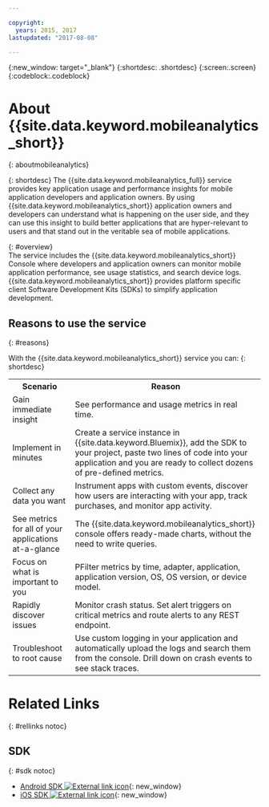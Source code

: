 ```yaml
---

copyright:
  years: 2015, 2017
lastupdated: "2017-08-08"

---
```

{:new_window: target="_blank"}
{:shortdesc: .shortdesc}
{:screen:.screen}
{:codeblock:.codeblock}

# About {{site.data.keyword.mobileanalytics_short}}  
{: aboutmobileanalytics}

{: shortdesc}
The {{site.data.keyword.mobileanalytics_full}} service provides key application usage and performance insights for mobile application developers and application owners. By using {{site.data.keyword.mobileanalytics_short}} application owners and developers can understand what is happening on the user side, and they can use this insight to build better applications that are hyper-relevant to users and that stand out in the veritable sea of mobile applications. 

{: #overview}  
The service includes the {{site.data.keyword.mobileanalytics_short}} Console where developers and application owners can monitor mobile application performance, see usage statistics, and search device logs.  {{site.data.keyword.mobileanalytics_short}}  provides platform specific client Software Development Kits (SDKs) to simplify application development.

<!-- Mobile Analytics Server SDKs - set of server SDKs to protect resources that are-->
<!--hosted on {{site.data.keyword.Bluemix_notm}}. Currently supported runtimes are-->
<!--Node.js and Java for Liberty.-->

<!-- and includes the following capabilities: -->
<!-- * Near real-time analytics for client activity. Exp -->
<!--* Network latency analytics. GA only -->
<!-- * Client log search and download. Exp -->
<!--* Server log search and download. GA only -->
<!-- Crash and stack trace search. Exp -->

## Reasons to use the service
{: #reasons}

With the {{site.data.keyword.mobileanalytics_short}} service you can:
{: shortdesc}

<table>
  <tr>
    <th> Scenario </th>
    <th> Reason </th>
  </tr>
  <tr>
    <td> Gain immediate insight </td>
    <td> See performance and usage metrics in real time. </td>
  </tr>
  <tr>
    <td> Implement in minutes </td>
    <td> Create a service instance in {{site.data.keyword.Bluemix}}, add the SDK to your project, paste two lines of code into your application and you are ready to collect dozens of pre-defined metrics. </td>
  </tr>
  <tr>
    <td> Collect any data you want </td>
    <td> Instrument apps with custom events, discover how users are interacting with your app, track purchases, and monitor app activity.  </td>
  </tr>
  <tr>
    <td> See metrics for all of your applications at-a-glance </td>
    <td> The {{site.data.keyword.mobileanalytics_short}} console offers <!-- both --> ready-made <!--and custom--> charts, without the need to write queries. </td>
  </tr>
  <tr>
    <td> Focus on what is important to you </td>
    <td> PFilter metrics by time, adapter, application, application version, OS, OS version, or device model.  </td>
  </tr>
  <tr>
    <td> Rapidly discover issues </td>
    <td> Monitor crash status. Set alert triggers on critical metrics and route alerts to any REST endpoint.  </td>
  </tr>
  <tr>
    <td> Troubleshoot to root cause </td>
    <td> Use custom logging in your application and automatically upload the logs and search them from the console. Drill down on crash events to see stack traces.  </td>
  </tr>  
</table>

# Related Links
{: #rellinks notoc}

## SDK
{: #sdk notoc}
<!-- Links to SDK download and SDK Developer Guide -->
* [Android SDK ![External link icon](../../icons/launch-glyph.svg "External link icon")](https://github.com/ibm-bluemix-mobile-services/bms-clientsdk-android-core){: new_window} 
* [iOS SDK ![External link icon](../../icons/launch-glyph.svg "External link icon")](https://github.com/ibm-bluemix-mobile-services/bms-clientsdk-swift-core){: new_window}

